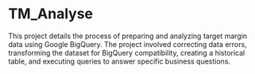 # TM_Analyse
This project details the process of preparing and analyzing target margin data using Google  BigQuery. The project involved correcting data errors, transforming the dataset for BigQuery  compatibility, creating a historical table, and executing queries to answer specific business questions. 
